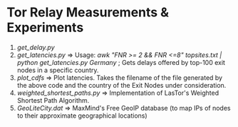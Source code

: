 # Tor Relay Measurements & Experiments

1. *get_delay.py*
2. *get_latencies.py* => Usage: *awk "FNR >= 2 && FNR <=8"  topsites.txt | python get_latencies.py Germany* ; Gets delays offered by top-100 exit nodes in a specific country.
3. *plot_cdfs* => Plot latencies. Takes the filename of the file generated by the above code and the country of the Exit Nodes under consideration.
4. *weighted_shortest_paths.py* => Implementation of LasTor's Weighted Shortest Path Algorithm.
5. *GeoLiteCity.dat* => MaxMind's Free GeoIP database (to map IPs of nodes to their approximate geographical locations)
